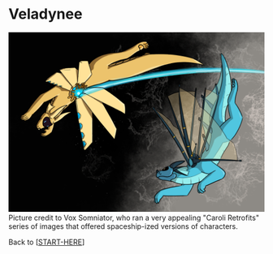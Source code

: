 # Veladynee

![](veladynee_goldkin_refit.png)
Picture credit to Vox Somniator, who ran a very appealing "Caroli Retrofits" series of images that offered spaceship-ized versions of characters.

Back to [[START-HERE]]

[//begin]: # "Autogenerated link references for markdown compatibility"
[START-HERE]: START-HERE.md "START HERE"
[//end]: # "Autogenerated link references"